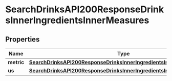 

# SearchDrinksAPI200ResponseDrinksInnerIngredientsInnerMeasures


## Properties

| Name | Type | Description | Notes |
|------------ | ------------- | ------------- | -------------|
|**metric** | [**SearchDrinksAPI200ResponseDrinksInnerIngredientsInnerMeasuresMetric**](SearchDrinksAPI200ResponseDrinksInnerIngredientsInnerMeasuresMetric.md) |  |  [optional] |
|**us** | [**SearchDrinksAPI200ResponseDrinksInnerIngredientsInnerMeasuresUs**](SearchDrinksAPI200ResponseDrinksInnerIngredientsInnerMeasuresUs.md) |  |  [optional] |



